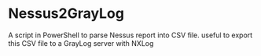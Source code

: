 # Nessus2GrayLog
A script in PowerShell to parse Nessus report into CSV file. useful to export this CSV file to a GrayLog server with NXLog
